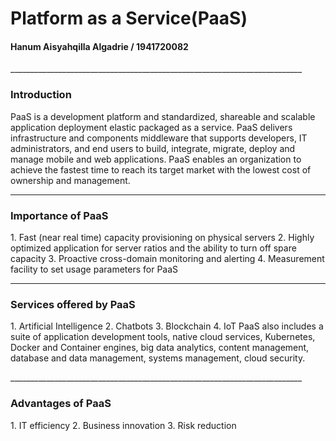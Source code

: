 <h1>Platform as a Service(PaaS)</h1>
<h4>Hanum Aisyahqilla Algadrie / 1941720082</h4>
_________________________________________________________________________

<h3>Introduction</h3>
<p> PaaS is a development platform and standardized, shareable and scalable application deployment elastic packaged as a service. PaaS delivers infrastructure and components middleware that supports developers, IT administrators, and end users to build, integrate, migrate, deploy and manage mobile and web applications. PaaS enables an organization to achieve the fastest time to reach its target market with the lowest cost of ownership and management. </p>

_________________________________________________________________________

<h3>Importance of PaaS</h3>
<p>1. Fast (near real time) capacity provisioning on physical servers
2. Highly optimized application for server ratios and the ability to turn off spare capacity
3. Proactive cross-domain monitoring and alerting
4. Measurement facility to set usage parameters for PaaS</p>

_________________________________________________________________________

<h3>Services offered by PaaS</h3>
<p>1. Artificial Intelligence
2. Chatbots
3. Blockchain
4. IoT PaaS also includes a suite of application development tools, native cloud services, Kubernetes, Docker and Container engines, big data analytics, content management, database and data management, systems management, cloud security. </p>
_________________________________________________________________________

<h3>Advantages of PaaS</h3>
<p> 
1. IT efficiency
2. Business innovation
3. Risk reduction</p>
